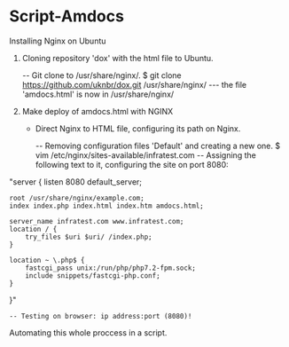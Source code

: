 # Script-Amdocs


Installing Nginx on Ubuntu

1. Cloning repository 'dox' with the html file to Ubuntu.

	-- Git clone to /usr/share/nginx/.
		$ git clone https://github.com/uknbr/dox.git /usr/share/nginx/
		--- the file 'amdocs.html' is now in /usr/share/nginx/


2. Make deploy of amdocs.html with NGINX

	- Direct Nginx to HTML file, configuring its path on Nginx.

		-- Removing configuration files 'Default' and creating a new one.
			$ vim /etc/nginx/sites-available/infratest.com
		-- Assigning the following text to it, configuring the site on port 8080:


"server {
    listen 8080 default_server;

    root /usr/share/nginx/example.com;
    index index.php index.html index.htm amdocs.html;

    server_name infratest.com www.infratest.com;
    location / {
        try_files $uri $uri/ /index.php;
    }

    location ~ \.php$ {
        fastcgi_pass unix:/run/php/php7.2-fpm.sock;
        include snippets/fastcgi-php.conf;
    }
}"
		


	-- Testing on browser: ip address:port (8080)!

Automating this whole proccess in a script. 
